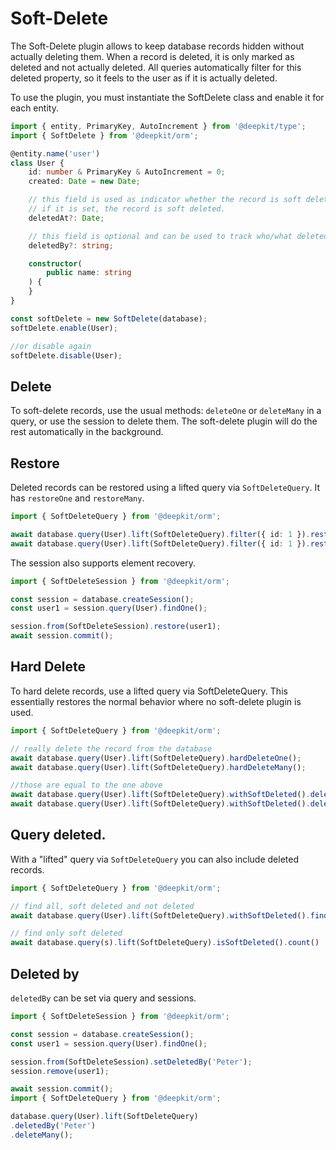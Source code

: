 # Soft-Delete

The Soft-Delete plugin allows to keep database records hidden without actually deleting them. When a record is deleted, it is only marked as deleted and not actually deleted. All queries automatically filter for this deleted property, so it feels to the user as if it is actually deleted.

To use the plugin, you must instantiate the SoftDelete class and enable it for each entity.

```typescript
import { entity, PrimaryKey, AutoIncrement } from '@deepkit/type';
import { SoftDelete } from '@deepkit/orm';

@entity.name('user')
class User {
    id: number & PrimaryKey & AutoIncrement = 0;
    created: Date = new Date;

    // this field is used as indicator whether the record is soft deleted.
    // if it is set, the record is soft deleted.
    deletedAt?: Date;

    // this field is optional and can be used to track who/what deleted the record.
    deletedBy?: string;

    constructor(
        public name: string
    ) {
    }
}

const softDelete = new SoftDelete(database);
softDelete.enable(User);

//or disable again
softDelete.disable(User);
```

## Delete

To soft-delete records, use the usual methods: `deleteOne` or `deleteMany` in a query, or use the session to delete them. The soft-delete plugin will do the rest automatically in the background.

## Restore

Deleted records can be restored using a lifted query via `SoftDeleteQuery`. It has `restoreOne` and `restoreMany`.

```typescript
import { SoftDeleteQuery } from '@deepkit/orm';

await database.query(User).lift(SoftDeleteQuery).filter({ id: 1 }).restoreOne();
await database.query(User).lift(SoftDeleteQuery).filter({ id: 1 }).restoreMany();
```

The session also supports element recovery.

```typescript
import { SoftDeleteSession } from '@deepkit/orm';

const session = database.createSession();
const user1 = session.query(User).findOne();

session.from(SoftDeleteSession).restore(user1);
await session.commit();
```

## Hard Delete

To hard delete records, use a lifted query via SoftDeleteQuery. This essentially restores the normal behavior where no soft-delete plugin is used.

```typescript
import { SoftDeleteQuery } from '@deepkit/orm';

// really delete the record from the database
await database.query(User).lift(SoftDeleteQuery).hardDeleteOne();
await database.query(User).lift(SoftDeleteQuery).hardDeleteMany();

//those are equal to the one above
await database.query(User).lift(SoftDeleteQuery).withSoftDeleted().deleteOne();
await database.query(User).lift(SoftDeleteQuery).withSoftDeleted().deleteMany();
```

## Query deleted.

With a "lifted" query via `SoftDeleteQuery` you can also include deleted records.

```typescript
import { SoftDeleteQuery } from '@deepkit/orm';

// find all, soft deleted and not deleted
await database.query(User).lift(SoftDeleteQuery).withSoftDeleted().find();

// find only soft deleted
await database.query(s).lift(SoftDeleteQuery).isSoftDeleted().count()
```

## Deleted by

`deletedBy` can be set via query and sessions.

```typescript
import { SoftDeleteSession } from '@deepkit/orm';

const session = database.createSession();
const user1 = session.query(User).findOne();

session.from(SoftDeleteSession).setDeletedBy('Peter');
session.remove(user1);

await session.commit();
import { SoftDeleteQuery } from '@deepkit/orm';

database.query(User).lift(SoftDeleteQuery)
.deletedBy('Peter')
.deleteMany();
```
